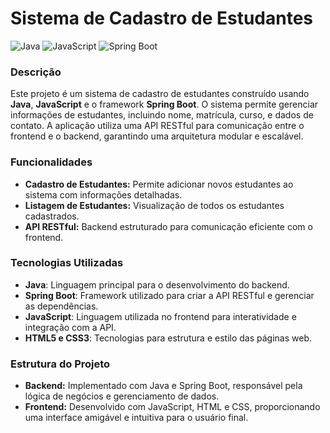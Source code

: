 # Sistema de Cadastro de Estudantes

![Java](https://img.shields.io/badge/Java-ED8B00?style=for-the-badge&logo=java&logoColor=white)
![JavaScript](https://img.shields.io/badge/JavaScript-323330?style=for-the-badge&logo=javascript&logoColor=F7DF1E)
![Spring Boot](https://img.shields.io/badge/Spring_Boot-6DB33F?style=for-the-badge&logo=spring-boot&logoColor=white)

### Descrição

Este projeto é um sistema de cadastro de estudantes construído usando **Java**, **JavaScript** e o framework **Spring Boot**. O sistema permite gerenciar informações de estudantes, incluindo nome, matrícula, curso, e dados de contato. A aplicação utiliza uma API RESTful para comunicação entre o frontend e o backend, garantindo uma arquitetura modular e escalável.

### Funcionalidades

- **Cadastro de Estudantes:** Permite adicionar novos estudantes ao sistema com informações detalhadas.
- **Listagem de Estudantes:** Visualização de todos os estudantes cadastrados.
- **API RESTful:** Backend estruturado para comunicação eficiente com o frontend.

### Tecnologias Utilizadas

- **Java**: Linguagem principal para o desenvolvimento do backend.
- **Spring Boot**: Framework utilizado para criar a API RESTful e gerenciar as dependências.
- **JavaScript**: Linguagem utilizada no frontend para interatividade e integração com a API.
- **HTML5 e CSS3**: Tecnologias para estrutura e estilo das páginas web.

### Estrutura do Projeto

- **Backend:** Implementado com Java e Spring Boot, responsável pela lógica de negócios e gerenciamento de dados.
- **Frontend:** Desenvolvido com JavaScript, HTML e CSS, proporcionando uma interface amigável e intuitiva para o usuário final.




